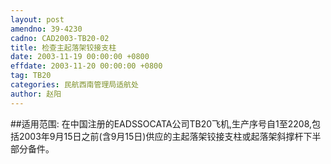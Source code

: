 ```yaml
---
layout: post
amendno: 39-4230
cadno: CAD2003-TB20-02
title: 检查主起落架铰接支柱
date: 2003-11-19 00:00:00 +0800
effdate: 2003-11-20 00:00:00 +0800
tag: TB20
categories: 民航西南管理局适航处
author: 赵阳
---
```


##适用范围:
在中国注册的EADSSOCATA公司TB20飞机,生产序号自1至2208,包括2003年9月15日之前(含9月15日)供应的主起落架铰接支柱或起落架斜撑杆下半部分备件。


